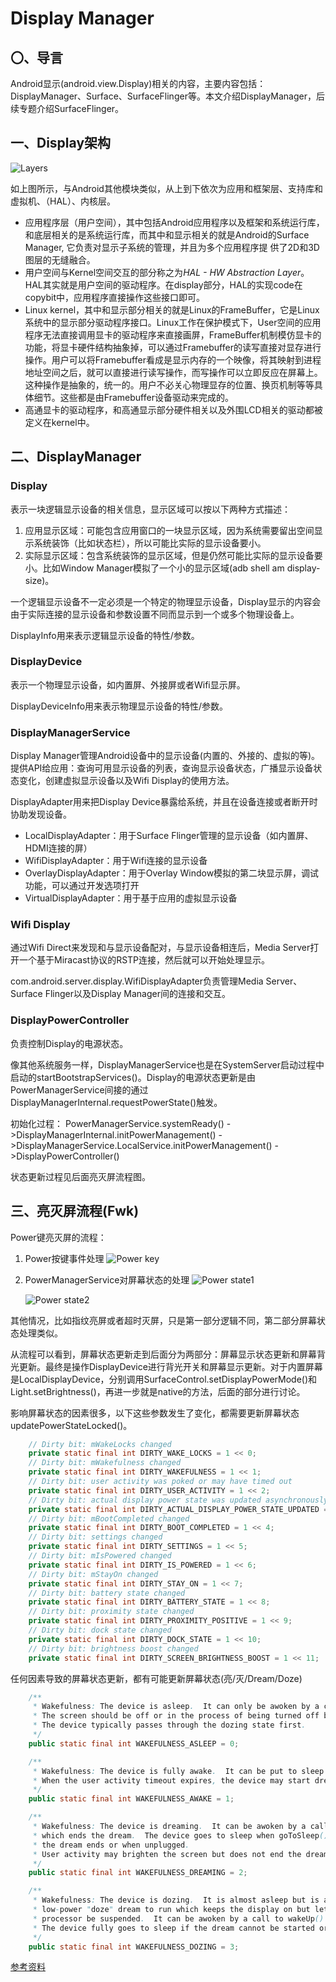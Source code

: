 # Display Manager

## 〇、导言

Android显示(android.view.Display)相关的内容，主要内容包括：DisplayManager、Surface、SurfaceFlinger等。本文介绍DisplayManager，后续专题介绍SurfaceFlinger。

## 一、Display架构

![Layers](./display_structure.jpg)

如上图所示，与Android其他模块类似，从上到下依次为应用和框架层、支持库和虚拟机、（HAL）、内核层。

- 应用程序层（用户空间），其中包括Android应用程序以及框架和系统运行库，和底层相关的是系统运行库，而其中和显示相关的就是Android的Surface Manager, 它负责对显示子系统的管理，并且为多个应用程序提 供了2D和3D图层的无缝融合。
- 用户空间与Kernel空间交互的部分称之为*HAL - HW Abstraction Layer*。HAL其实就是用户空间的驱动程序。在display部分，HAL的实现code在copybit中，应用程序直接操作这些接口即可。
- Linux kernel，其中和显示部分相关的就是Linux的FrameBuffer，它是Linux系统中的显示部分驱动程序接口。Linux工作在保护模式下，User空间的应用程序无法直接调用显卡的驱动程序来直接画屏，FrameBuffer机制模仿显卡的功能，将显卡硬件结构抽象掉，可以通过Framebuffer的读写直接对显存进行操作。用户可以将Framebuffer看成是显示内存的一个映像，将其映射到进程地址空间之后，就可以直接进行读写操作，而写操作可以立即反应在屏幕上。这种操作是抽象的，统一的。用户不必关心物理显存的位置、换页机制等等具体细节。这些都是由Framebuffer设备驱动来完成的。
- 高通显卡的驱动程序，和高通显示部分硬件相关以及外围LCD相关的驱动都被定义在kernel中。

## 二、DisplayManager

### Display

表示一块逻辑显示设备的相关信息，显示区域可以按以下两种方式描述：
1. 应用显示区域：可能包含应用窗口的一块显示区域，因为系统需要留出空间显示系统装饰（比如状态栏），所以可能比实际的显示设备要小。
2. 实际显示区域：包含系统装饰的显示区域，但是仍然可能比实际的显示设备要小。比如Window Manager模拟了一个小的显示区域(adb shell am display-size)。

一个逻辑显示设备不一定必须是一个特定的物理显示设备，Display显示的内容会由于实际连接的显示设备和参数设置不同而显示到一个或多个物理设备上。

DisplayInfo用来表示逻辑显示设备的特性/参数。

### DisplayDevice

表示一个物理显示设备，如内置屏、外接屏或者Wifi显示屏。

DisplayDeviceInfo用来表示物理显示设备的特性/参数。

### DisplayManagerService

Display Manager管理Android设备中的显示设备(内置的、外接的、虚拟的等)。提供API给应用：查询可用显示设备的列表，查询显示设备状态，广播显示设备状态变化，创建虚拟显示设备以及Wifi Display的使用方法。

DisplayAdapter用来把Display Device暴露给系统，并且在设备连接或者断开时协助发现设备。
- LocalDisplayAdapter：用于Surface Flinger管理的显示设备（如内置屏、HDMI连接的屏）
- WifiDisplayAdapter：用于Wifi连接的显示设备
- OverlayDisplayAdapter：用于Overlay Window模拟的第二块显示屏，调试功能，可以通过开发选项打开
- VirtualDisplayAdapter：用于基于应用的虚拟显示设备

### Wifi Display

通过Wifi Direct来发现和与显示设备配对，与显示设备相连后，Media Server打开一个基于Miracast协议的RSTP连接，然后就可以开始处理显示。

com.android.server.display.WifiDisplayAdapter负责管理Media Server、Surface Flinger以及Display Manager间的连接和交互。

### DisplayPowerController

负责控制Display的电源状态。

像其他系统服务一样，DisplayManagerService也是在SystemServer启动过程中启动的startBootstrapServices()。Display的电源状态更新是由PowerManagerService间接的通过DisplayManagerInternal.requestPowerState()触发。

初始化过程：
PowerManagerService.systemReady()
->DisplayManagerInternal.initPowerManagement()
->DisplayManagerService.LocalService.initPowerManagement()
->DisplayPowerController()

状态更新过程见后面亮灭屏流程图。

## 三、亮灭屏流程(Fwk)

Power键亮灭屏的流程：
1. Power按键事件处理
   ![Power key](./power_key.png)
2. PowerManagerService对屏幕状态的处理
   ![Power state1](./power_state_1.png)

   ![Power state2](./power_state_2.png)

其他情况，比如指纹亮屏或者超时灭屏，只是第一部分逻辑不同，第二部分屏幕状态处理类似。

从流程可以看到，屏幕状态更新走到后面分为两部分：屏幕显示状态更新和屏幕背光更新。最终是操作DisplayDevice进行背光开关和屏幕显示更新。对于内置屏幕是LocalDisplayDevice，分别调用SurfaceControl.setDisplayPowerMode()和Light.setBrightness()，再进一步就是native的方法，后面的部分进行讨论。

影响屏幕状态的因素很多，以下这些参数发生了变化，都需要更新屏幕状态updatePowerStateLocked()。
```Java
    // Dirty bit: mWakeLocks changed
    private static final int DIRTY_WAKE_LOCKS = 1 << 0;
    // Dirty bit: mWakefulness changed
    private static final int DIRTY_WAKEFULNESS = 1 << 1;
    // Dirty bit: user activity was poked or may have timed out
    private static final int DIRTY_USER_ACTIVITY = 1 << 2;
    // Dirty bit: actual display power state was updated asynchronously
    private static final int DIRTY_ACTUAL_DISPLAY_POWER_STATE_UPDATED = 1 << 3;
    // Dirty bit: mBootCompleted changed
    private static final int DIRTY_BOOT_COMPLETED = 1 << 4;
    // Dirty bit: settings changed
    private static final int DIRTY_SETTINGS = 1 << 5;
    // Dirty bit: mIsPowered changed
    private static final int DIRTY_IS_POWERED = 1 << 6;
    // Dirty bit: mStayOn changed
    private static final int DIRTY_STAY_ON = 1 << 7;
    // Dirty bit: battery state changed
    private static final int DIRTY_BATTERY_STATE = 1 << 8;
    // Dirty bit: proximity state changed
    private static final int DIRTY_PROXIMITY_POSITIVE = 1 << 9;
    // Dirty bit: dock state changed
    private static final int DIRTY_DOCK_STATE = 1 << 10;
    // Dirty bit: brightness boost changed
    private static final int DIRTY_SCREEN_BRIGHTNESS_BOOST = 1 << 11;
```

任何因素导致的屏幕状态更新，都有可能更新屏幕状态(亮/灭/Dream/Doze)
```Java
    /**
     * Wakefulness: The device is asleep.  It can only be awoken by a call to wakeUp().
     * The screen should be off or in the process of being turned off by the display controller.
     * The device typically passes through the dozing state first.
     */
    public static final int WAKEFULNESS_ASLEEP = 0;

    /**
     * Wakefulness: The device is fully awake.  It can be put to sleep by a call to goToSleep().
     * When the user activity timeout expires, the device may start dreaming or go to sleep.
     */
    public static final int WAKEFULNESS_AWAKE = 1;

    /**
     * Wakefulness: The device is dreaming.  It can be awoken by a call to wakeUp(),
     * which ends the dream.  The device goes to sleep when goToSleep() is called, when
     * the dream ends or when unplugged.
     * User activity may brighten the screen but does not end the dream.
     */
    public static final int WAKEFULNESS_DREAMING = 2;

    /**
     * Wakefulness: The device is dozing.  It is almost asleep but is allowing a special
     * low-power "doze" dream to run which keeps the display on but lets the application
     * processor be suspended.  It can be awoken by a call to wakeUp() which ends the dream.
     * The device fully goes to sleep if the dream cannot be started or ends on its own.
     */
    public static final int WAKEFULNESS_DOZING = 3;
```

[参考资料](http://blog.csdn.net/BonderWu/article/details/5805961)